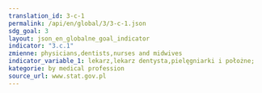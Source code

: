 ```yaml
---
translation_id: 3-c-1
permalink: /api/en/global/3/3-c-1.json
sdg_goal: 3
layout: json_en_globalne_goal_indicator
indicator: "3.c.1"
zmienne: physicians,dentists,nurses and midwives
indicator_variable_1: lekarz,lekarz dentysta,pielęgniarki i położne;
kategorie: by medical profession
source_url: www.stat.gov.pl
---
```

